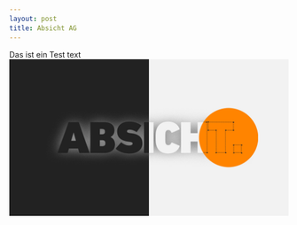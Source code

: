 ```yaml
---
layout: post
title: Absicht AG
---
```

Das ist ein Test text
![Absicht AG](/images/uploads/absicht.jpg "Absicht AG")
